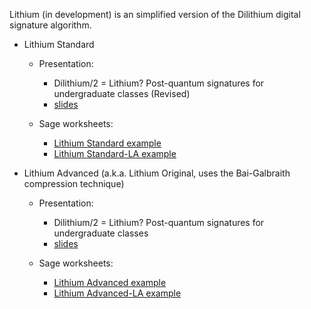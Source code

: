 Lithium (in development) is an simplified version of the Dilithium digital signature
algorithm.

- Lithium Standard

	- Presentation: 	
		- Dilithium/2 = Lithium? Post-quantum signatures for undergraduate classes (Revised)
		- [slides](https://github.com/joshuarbholden/Lithium/blob/main/Lithium-standard/lithium-standard-talk.pdf)

	- Sage worksheets:
		- [Lithium Standard example](https://github.com/joshuarbholden/Lithium/blob/main/Lithium-standard/lithium-standard-example.ipynb)
		- [Lithium Standard-LA example](https://github.com/joshuarbholden/Lithium/blob/main/Lithium-standard/lithium-standard-LA-example.ipynb)
		
- Lithium Advanced (a.k.a. Lithium Original, uses the Bai-Galbraith compression technique)

	- Presentation: 	
		- Dilithium/2 = Lithium? Post-quantum signatures for undergraduate classes
		- [slides](https://github.com/joshuarbholden/Lithium/blob/main/Lithium-advanced/lithium-talk.pdf)

	- Sage worksheets:
		- [Lithium Advanced example](https://github.com/joshuarbholden/Lithium/blob/main/Lithium-advanced/Lithium%20example.ipynb)
		- [Lithium Advanced-LA example](https://github.com/joshuarbholden/Lithium/blob/main/Lithium-advanced/Lithium-LA%20example.ipynb)
